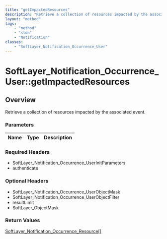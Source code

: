 ```yaml
---
title: "getImpactedResources"
description: "Retrieve a collection of resources impacted by the associated event."
layout: "method"
tags:
    - "method"
    - "sldn"
    - "Notification"
classes:
    - "SoftLayer_Notification_Occurrence_User"
---
```

# SoftLayer_Notification_Occurrence_User::getImpactedResources
## Overview 
Retrieve a collection of resources impacted by the associated event.

### Parameters 
|Name | Type | Description |
| --- | --- | --- |


### Required Headers
* SoftLayer_Notification_Occurrence_UserInitParameters
* authenticate

### Optional Headers
* SoftLayer_Notification_Occurrence_UserObjectMask
* SoftLayer_Notification_Occurrence_UserObjectFilter
* resultLimit
* SoftLayer_ObjectMask

### Return Values
<a href='/reference/datatypes/SoftLayer_Notification_Occurrence_Resource'>SoftLayer_Notification_Occurrence_Resource[] </a>
